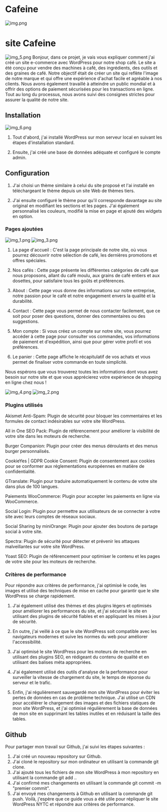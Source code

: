 # Cafeine
![img.png](img.png)

# site Cafeine

![img_5.png](img_5.png)
Bonjour, dans ce projet, je vais vous expliquer comment j'ai créé un site e-commerce avec WordPress pour notre shop café. Le site a été conçu pour vendre des machines à café, des ingrédients, des outils et des graines de café. Notre objectif était de créer un site qui reflète l'image de notre marque et qui offre une expérience d'achat facile et agréable à nos clients. Nous avons également travaillé à atteindre un public mondial et à offrir des options de paiement sécurisées pour les transactions en ligne. Tout au long du processus, nous avons suivi des consignes strictes pour assurer la qualité de notre site.

## Installation
![img_6.png](img_6.png)

1. Tout d'abord, j'ai installé WordPress sur mon serveur local en suivant les étapes d'installation standard.

2. Ensuite, j'ai créé une base de données adéquate et configuré le compte admin.

## Configuration

1. J'ai choisi un thème similaire à celui du site proposé et l'ai installé en téléchargeant le thème depuis un site Web
   de thèmes tiers.

2. J'ai ensuite configuré le thème pour qu'il corresponde davantage au site original en modifiant les sections et les
   pages. J'ai également personnalisé les couleurs, modifié la mise en page et ajouté des widgets en option.

### Pages ajoutées
![img_1.png](img_1.png)
![img_3.png](img_3.png)


1. La page d'accueil : C'est la page principale de notre site, où vous pourrez découvrir notre sélection de café, les
   dernières promotions et offres spéciales.

2. Nos cafés : Cette page présente les différentes catégories de café que nous proposons, allant du café moulu, aux
   grains de café entiers et aux dosettes, pour satisfaire tous les goûts et préférences.

3. About : Cette page vous donne des informations sur notre entreprise, notre passion pour le café et notre engagement
   envers la qualité et la durabilité.

4. Contact : Cette page vous permet de nous contacter facilement, que ce soit pour poser des questions, donner des
   commentaires ou des suggestions.

5. Mon compte : Si vous créez un compte sur notre site, vous pourrez accéder à cette page pour consulter vos commandes,
   vos informations de paiement et d'expédition, ainsi que pour gérer votre profil et vos préférences.

6. Le panier : Cette page affiche le récapitulatif de vos achats et vous permet de finaliser votre commande en toute
   simplicité.

Nous espérons que vous trouverez toutes les informations dont vous avez besoin sur notre site et que vous apprécierez
votre expérience de shopping en ligne chez nous !

![img_4.png](img_4.png)
![img_2.png](img_2.png)

### Plugins utilisés
Akismet Anti-Spam: Plugin de sécurité pour bloquer les commentaires et les formules de contact indésirables sur votre site WordPress.

All in One SEO Pack: Plugin de référencement pour améliorer la visibilité de votre site dans les moteurs de recherche.

Burger Companion: Plugin pour créer des menus déroulants et des menus burger personnalisés.

CookieYes | GDPR Cookie Consent: Plugin de consentement aux cookies pour se conformer aux réglementations européennes en matière de confidentialité.

GTranslate: Plugin pour traduire automatiquement le contenu de votre site dans plus de 100 langues.

Paiements WooCommerce: Plugin pour accepter les paiements en ligne via WooCommerce.

Social Login: Plugin pour permettre aux utilisateurs de se connecter à votre site avec leurs comptes de réseaux sociaux.

Social Sharing by miniOrange: Plugin pour ajouter des boutons de partage social à votre site.

Spectra: Plugin de sécurité pour détecter et prévenir les attaques malveillantes sur votre site WordPress.

Yoast SEO: Plugin de référencement pour optimiser le contenu et les pages de votre site pour les moteurs de recherche.

### Critères de performance

Pour répondre aux critères de performance, j'ai optimisé le code, les images et utilisé des techniques de mise en cache
pour garantir que le site WordPress se charge rapidement.

1. J'ai également utilisé des thèmes et des plugins légers et optimisés pour améliorer les performances du site, et j'ai
   sécurisé le site en utilisant des plugins de sécurité fiables et en appliquant les mises à jour de sécurité.

2. En outre, j'ai veillé à ce que le site WordPress soit compatible avec les navigateurs modernes et suive les normes du
   web pour améliorer l'accessibilité.

3. J'ai optimisé le site WordPress pour les moteurs de recherche en utilisant des plugins SEO, en rédigeant du contenu
   de qualité et en utilisant des balises méta appropriées.

4. J'ai également utilisé des outils d'analyse de la performance pour surveiller la vitesse de chargement du site, le
   temps de réponse du serveur et le trafic.

5. Enfin, j'ai régulièrement sauvegardé mon site WordPress pour éviter les pertes de données en cas de problème
   technique. J'ai utilisé un CDN pour accélérer le chargement des images et des fichiers statiques de mon site
   WordPress, et j'ai optimisé régulièrement la base de données de mon site en supprimant les tables inutiles et en
   réduisant la taille des tables.

## Github

Pour partager mon travail sur Github, j'ai suivi les étapes suivantes :

1. J'ai créé un nouveau repository sur Github.
2. J'ai cloné le repository sur mon ordinateur en utilisant la commande git clone.
3. J'ai ajouté tous les fichiers de mon site WordPress à mon repository en utilisant la commande git add ..
4. J'ai confirmé mes changements en utilisant la commande git commit -m "premier commit".
5. J'ai envoyé mes changements à Github en utilisant la commande git push.
   Voilà, j'espère que ce guide vous a été utile pour répliquer le site WordPress NYTC et répondre aux critères de
   performance.